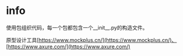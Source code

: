 # info

使用包组织代码，每一个包都包含一个__init__.py的构造文件。

原型设计工具[https://www.mockplus.cn/](https://www.mockplus.cn/)、[https://www.axure.com/](https://www.axure.com/)


